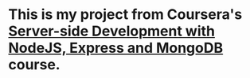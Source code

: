 # This is my project from Coursera's [Server-side Development with NodeJS, Express and MongoDB](https://www.coursera.org/learn/server-side-nodejs) course.
